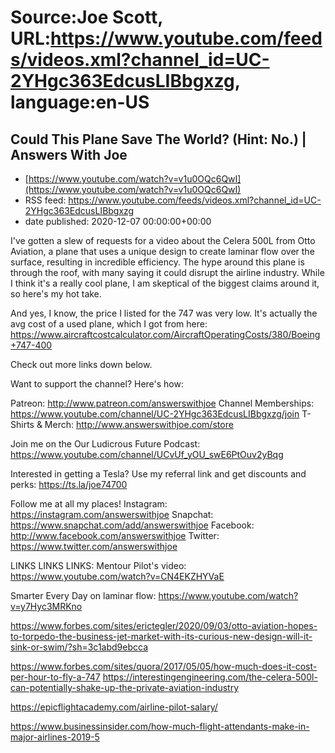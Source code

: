 # Source:Joe Scott, URL:https://www.youtube.com/feeds/videos.xml?channel_id=UC-2YHgc363EdcusLIBbgxzg, language:en-US

## Could This Plane Save The World? (Hint: No.) | Answers With Joe
 - [https://www.youtube.com/watch?v=v1u0OQc6QwI](https://www.youtube.com/watch?v=v1u0OQc6QwI)
 - RSS feed: https://www.youtube.com/feeds/videos.xml?channel_id=UC-2YHgc363EdcusLIBbgxzg
 - date published: 2020-12-07 00:00:00+00:00

I've gotten a slew of requests for a video about the Celera 500L from Otto Aviation, a plane that uses a unique design to create laminar flow over the surface, resulting in incredible efficiency. The hype around this plane is through the roof, with many saying it could disrupt the airline industry. While I think it's a really cool plane, I am skeptical of the biggest claims around it, so here's my hot take.

And yes, I know, the price I listed for the 747 was very low. It's actually the avg cost of a used plane, which I got from here: https://www.aircraftcostcalculator.com/AircraftOperatingCosts/380/Boeing+747-400

Check out more links down below.

Want to support the channel? Here's how:

Patreon: http://www.patreon.com/answerswithjoe
Channel Memberships: https://www.youtube.com/channel/UC-2YHgc363EdcusLIBbgxzg/join
T-Shirts & Merch: http://www.answerswithjoe.com/store

Join me on the Our Ludicrous Future Podcast:
https://www.youtube.com/channel/UCvUf_yOU_swE6PtOuv2yBqg

Interested in getting a Tesla? Use my referral link and get discounts and perks:
https://ts.la/joe74700

Follow me at all my places!
Instagram: https://instagram.com/answerswithjoe
Snapchat: https://www.snapchat.com/add/answerswithjoe
Facebook: http://www.facebook.com/answerswithjoe
Twitter: https://www.twitter.com/answerswithjoe

LINKS LINKS LINKS:
Mentour Pilot's video: https://www.youtube.com/watch?v=CN4EKZHYVaE 

Smarter Every Day on laminar flow: https://www.youtube.com/watch?v=y7Hyc3MRKno

https://www.forbes.com/sites/erictegler/2020/09/03/otto-aviation-hopes-to-torpedo-the-business-jet-market-with-its-curious-new-design-will-it-sink-or-swim/?sh=3c1abd9ebcca

https://www.forbes.com/sites/quora/2017/05/05/how-much-does-it-cost-per-hour-to-fly-a-747
https://interestingengineering.com/the-celera-500l-can-potentially-shake-up-the-private-aviation-industry

https://epicflightacademy.com/airline-pilot-salary/

https://www.businessinsider.com/how-much-flight-attendants-make-in-major-airlines-2019-5

